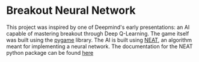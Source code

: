 # Breakout Neural Network
This project was inspired by one of Deepmind's early presentations: an AI capable of mastering breakout 
through Deep Q-Learning. The game itself was built using the [pygame](https://www.pygame.org/docs/) library. 
The AI is built using [NEAT](http://nn.cs.utexas.edu/downloads/papers/stanley.cec02.pdf), an algorithm meant 
for implementing a neural network. The documentation for the NEAT python package can be found 
[here](https://neat-python.readthedocs.io/en/latest/neat_overview.html)
